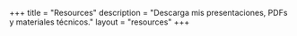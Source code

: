 +++
title = "Resources"
description = "Descarga mis presentaciones, PDFs y materiales técnicos."
layout = "resources"
+++